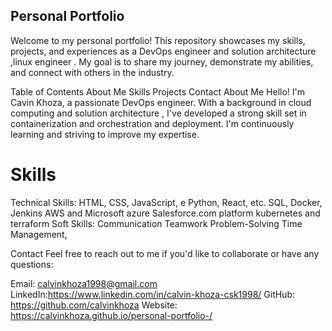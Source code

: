 ## Personal Portfolio
Welcome to my personal portfolio! This repository showcases my skills, projects, and experiences as a DevOps engineer and solution architecture ,linux engineer . My goal is to share my journey, demonstrate my abilities, and connect with others in the industry.

Table of Contents
About Me
Skills
Projects
Contact
About Me
Hello! I'm Cavin Khoza, a passionate DevOps engineer. With a background in cloud computing and solution architecture , I've developed a strong skill set in containerization and orchestration and deployment. I'm continuously learning and striving to improve my expertise.

# Skills
Technical Skills:
 HTML, CSS, JavaScript, e
 Python, React, etc.
 SQL, Docker, Jenkins 
 AWS and Microsoft azure
 Salesforce.com platform
 kubernetes and terraform
Soft Skills:
 Communication
 Teamwork
 Problem-Solving
 Time Management, 

Contact
Feel free to reach out to me if you'd like to collaborate or have any questions:

Email: calvinkhoza1998@gmail.com
LinkedIn:https://www.linkedin.com/in/calvin-khoza-csk1998/
GitHub: https://github.com/calvinkhoza
Website: https://calvinkhoza.github.io/personal-portfolio-/
